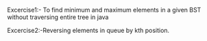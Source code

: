 Excercise1:- To find minimum and maximum elements in a given BST without traversing entire tree in java

Excercise2:-Reversing elements in queue by kth position.
